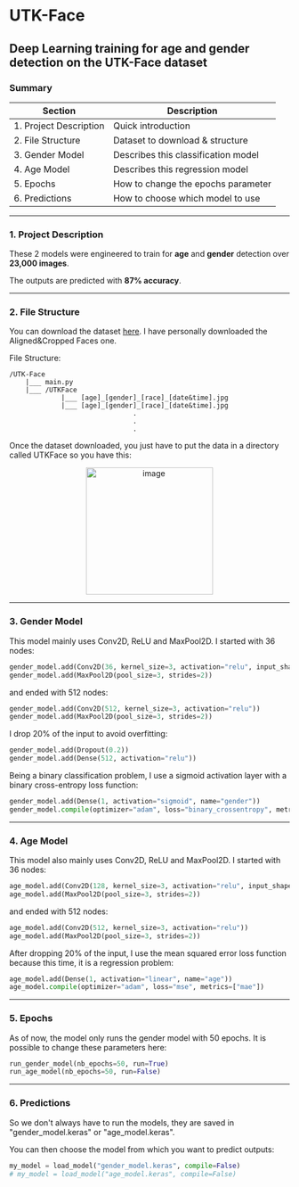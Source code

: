 # UTK-Face

## Deep Learning training for age and gender detection on the UTK-Face dataset

### Summary

| Section | Description |
| ------- | ----------- |
| 1. Project Description | Quick introduction |
| 2. File Structure | Dataset to download & structure |
| 3. Gender Model | Describes this classification model |
| 4. Age Model | Describes this regression model |
| 5. Epochs | How to change the epochs parameter |
| 6. Predictions | How to choose which model to use |

---
### 1. Project Description
These 2 models were engineered to train for **age** and **gender** detection over **23,000 images**.

The outputs are predicted with **87% accuracy**.

---
### 2. File Structure
You can download the dataset [here](https://susanqq.github.io/UTKFace/).
I have personally downloaded the Aligned&Cropped Faces one.

File Structure:
```
/UTK-Face
    |___ main.py
    |___ /UTKFace
             |___ [age]_[gender]_[race]_[date&time].jpg
             |___ [age]_[gender]_[race]_[date&time].jpg
                               .
                               .
                               .
```

Once the dataset downloaded, you just have to put the data in a directory called UTKFace so you have this:
<p align="center">
  <img width="228" alt="image" src="https://github.com/MiloFournier/UTK-Face/assets/132404970/365566d4-ad87-4d63-93d5-ee5b55f0355b">
</p>

---
### 3. Gender Model
This model mainly uses Conv2D, ReLU and MaxPool2D. I started with 36 nodes:
```py
gender_model.add(Conv2D(36, kernel_size=3, activation="relu", input_shape=(200, 200, 3)))
gender_model.add(MaxPool2D(pool_size=3, strides=2))
```
and ended with 512 nodes:
```py
gender_model.add(Conv2D(512, kernel_size=3, activation="relu"))
gender_model.add(MaxPool2D(pool_size=3, strides=2))
```
I drop 20% of the input to avoid overfitting:
```py
gender_model.add(Dropout(0.2))
gender_model.add(Dense(512, activation="relu"))
```
Being a binary classification problem, I use a sigmoid activation layer with a binary cross-entropy loss function:
```py
gender_model.add(Dense(1, activation="sigmoid", name="gender"))
gender_model.compile(optimizer="adam", loss="binary_crossentropy", metrics=["accuracy"])
```

---
### 4. Age Model
This model also mainly uses Conv2D, ReLU and MaxPool2D. I started with 36 nodes:
```py
age_model.add(Conv2D(128, kernel_size=3, activation="relu", input_shape=(200, 200, 3)))
age_model.add(MaxPool2D(pool_size=3, strides=2))
```
and ended with 512 nodes:
```py
age_model.add(Conv2D(512, kernel_size=3, activation="relu"))
age_model.add(MaxPool2D(pool_size=3, strides=2))
```
After dropping 20% of the input, I use the mean squared error loss function because this time, it is a regression problem:
```py
age_model.add(Dense(1, activation="linear", name="age"))
age_model.compile(optimizer="adam", loss="mse", metrics=["mae"])
```

---
### 5. Epochs
As of now, the model only runs the gender model with 50 epochs. It is possible to change these parameters here:
```py
run_gender_model(nb_epochs=50, run=True)
run_age_model(nb_epochs=50, run=False)
```

---
### 6. Predictions
So we don't always have to run the models, they are saved in "gender_model.keras" or "age_model.keras".

You can then choose the model from which you want to predict outputs:
```py
my_model = load_model("gender_model.keras", compile=False)
# my_model = load_model("age_model.keras", compile=False)
```
